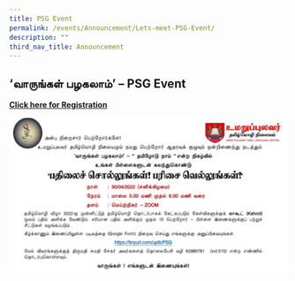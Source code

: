 ```yaml
---
title: PSG Event
permalink: /events/Announcement/Lets-meet-PSG-Event/
description: ""
third_nav_title: Announcement
---
```

## ‘வாருங்கள் பழகலாம்’ – PSG Event

**[Click here for Registration](https://docs.google.com/forms/d/1-K-w4dcUy0nwHwLR_DzAggnSQE9uQX0maP2rToOrVqg/viewform?edit_requested=truehttps://docs.google.com/forms/d/1-K-w4dcUy0nwHwLR_DzAggnSQE9uQX0maP2rToOrVqg/viewform?edit_requested=true)**

<a href="https://docs.google.com/forms/d/1-K-w4dcUy0nwHwLR_DzAggnSQE9uQX0maP2rToOrVqg/viewform?edit_requested=true">
<img alt="" src="/images/PSG-EVENT-1024x576.jpeg"></a>